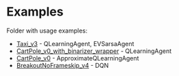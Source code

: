 # Examples
Folder with usage examples:
- [Taxi_v3](https://github.com/dayyass/rllib/blob/main/examples/Taxi_v3.py) - QLearningAgent, EVSarsaAgent
- [CartPole_v0_with_binarizer_wrapper](https://github.com/dayyass/rllib/blob/main/examples/CartPole_v0_with_binarizer_wrapper.py) - QLearningAgent
- [CartPole_v0](https://github.com/dayyass/rllib/blob/main/examples/CartPole_v0.py) - ApproximateQLearningAgent
- [BreakoutNoFrameskip_v4](https://github.com/dayyass/rllib/blob/main/examples/BreakoutNoFrameskip_v4.py) - DQN
